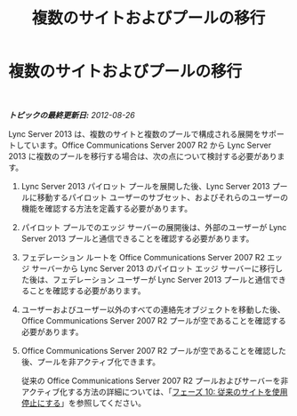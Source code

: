 ﻿---
title: 複数のサイトおよびプールの移行
TOCTitle: 複数のサイトおよびプールの移行
ms:assetid: 3bf677d4-a5af-4f73-8fad-1abf5b668cc1
ms:mtpsurl: https://technet.microsoft.com/ja-jp/library/JJ688025(v=OCS.15)
ms:contentKeyID: 49886919
ms.date: 05/19/2016
mtps_version: v=OCS.15
ms.translationtype: HT
---

# 複数のサイトおよびプールの移行

 

_**トピックの最終更新日:** 2012-08-26_

Lync Server 2013 は、複数のサイトと複数のプールで構成される展開をサポートしています。Office Communications Server 2007 R2 から Lync Server 2013 に複数のプールを移行する場合は、次の点について検討する必要があります。

1.  Lync Server 2013 パイロット プールを展開した後、Lync Server 2013 プールに移動するパイロット ユーザーのサブセット、およびそれらのユーザーの機能を確認する方法を定義する必要があります。

2.  パイロット プールでのエッジ サーバーの展開後は、外部のユーザーが Lync Server 2013 プールと通信できることを確認する必要があります。

3.  フェデレーション ルートを Office Communications Server 2007 R2 エッジ サーバーから Lync Server 2013 のパイロット エッジ サーバーに移行した後は、フェデレーション ユーザーが Lync Server 2013 プールと通信できることを確認する必要があります。

4.  ユーザーおよびユーザー以外のすべての連絡先オブジェクトを移動した後、Office Communications Server 2007 R2 プールが空であることを確認する必要があります。

5.  Office Communications Server 2007 R2 プールが空であることを確認した後、プールを非アクティブ化できます。
    
    従来の Office Communications Server 2007 R2 プールおよびサーバーを非アクティブ化する方法の詳細については、「[フェーズ 10: 従来のサイトを使用停止にする](phase-10-decommission-legacy-site.md)」を参照してください。

